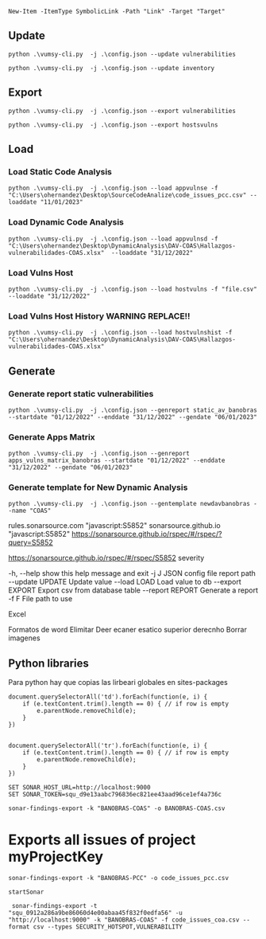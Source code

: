 
```
New-Item -ItemType SymbolicLink -Path "Link" -Target "Target"
```

## Update

```
python .\vumsy-cli.py  -j .\config.json --update vulnerabilities
```

```
python .\vumsy-cli.py  -j .\config.json --update inventory
```

## Export

```
python .\vumsy-cli.py  -j .\config.json --export vulnerabilities
```

```
python .\vumsy-cli.py  -j .\config.json --export hostsvulns
```

## Load

### Load Static Code Analysis
```
python .\vumsy-cli.py  -j .\config.json --load appvulnse -f "C:\Users\ohernandez\Desktop\SourceCodeAnalize\code_issues_pcc.csv" --loaddate "11/01/2023"
```


### Load Dynamic Code Analysis
```
python .\vumsy-cli.py  -j .\config.json --load appvulnsd -f "C:\Users\ohernandez\Desktop\DynamicAnalysis\DAV-COAS\Hallazgos-vulnerabilidades-COAS.xlsx"  --loaddate "31/12/2022"

```

### Load Vulns Host 
```
python .\vumsy-cli.py  -j .\config.json --load hostvulns -f "file.csv"  --loaddate "31/12/2022"

```

### Load Vulns Host History WARNING REPLACE!!
```
python .\vumsy-cli.py  -j .\config.json --load hostvulnshist -f "C:\Users\ohernandez\Desktop\DynamicAnalysis\DAV-COAS\Hallazgos-vulnerabilidades-COAS.xlsx" 

```
## Generate

### Generate report static vulnerabilities
```
python .\vumsy-cli.py  -j .\config.json --genreport static_av_banobras --startdate "01/12/2022" --enddate "31/12/2022" --gendate "06/01/2023"
```


### Generate Apps Matrix 

```
python .\vumsy-cli.py  -j .\config.json --genreport apps_vulns_matrix_banobras --startdate "01/12/2022" --enddate "31/12/2022" --gendate "06/01/2023"
```

### Generate template for New Dynamic Analysis

```
python .\vumsy-cli.py  -j .\config.json --gentemplate newdavbanobras --name "COAS"
```


rules.sonarsource.com "javascript:S5852"
sonarsource.github.io "javascript:S5852"
https://sonarsource.github.io/rspec/#/rspec/?query=S5852

https://sonarsource.github.io/rspec/#/rspec/S5852
severity




 -h, --help       show this help message and exit
  -j J             JSON config file report path
  --update UPDATE  Update value
  --load LOAD      Load value to db
  --export EXPORT  Export csv from database table
  --report REPORT  Generate a report
  -f F             File path to use

Excel


Formatos de word
Elimitar Deer ecaner esatico superior derecnho
Borrar imagenes

## Python libraries

Para python hay que copias las lirbeari globales en sites-packages


```
document.querySelectorAll('td').forEach(function(e, i) {
    if (e.textContent.trim().length == 0) { // if row is empty
        e.parentNode.removeChild(e);
    }
})


document.querySelectorAll('tr').forEach(function(e, i) {
    if (e.textContent.trim().length == 0) { // if row is empty
        e.parentNode.removeChild(e);
    }
})
```


```
SET SONAR_HOST_URL=http://localhost:9000
SET SONAR_TOKEN=squ_d9e13aabc796836ec821ee43aad96ce1ef4a736c

sonar-findings-export -k "BANOBRAS-COAS" -o BANOBRAS-COAS.csv
```
# Exports all issues of project myProjectKey
```
sonar-findings-export -k "BANOBRAS-PCC" -o code_issues_pcc.csv
```

```
startSonar
```

```
 sonar-findings-export -t "squ_0912a286a9be86060d4e00abaa45f832f0edfa56" -u "http://localhost:9000" -k "BANOBRAS-COAS" -f code_issues_coa.csv --format csv --types SECURITY_HOTSPOT,VULNERABILITY
 ```
 
